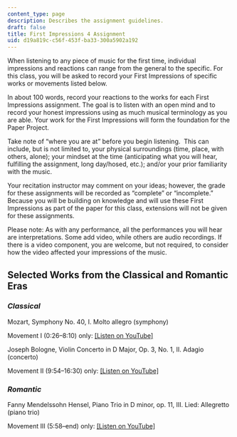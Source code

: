 ```yaml
---
content_type: page
description: Describes the assignment guidelines.
draft: false
title: First Impressions 4 Assignment
uid: d19a819c-c56f-453f-ba33-300a5902a192
---
```

When listening to any piece of music for the first time, individual impressions and reactions can range from the general to the specific. For this class, you will be asked to record your First Impressions of specific works or movements listed below.

In about 100 words, record your reactions to the works for each First Impressions assignment. The goal is to listen with an open mind and to record your honest impressions using as much musical terminology as you are able. Your work for the First Impressions will form the foundation for the Paper Project.

Take note of “where you are at” before you begin listening.  This can include, but is not limited to, your physical surroundings (time, place, with others, alone); your mindset at the time (anticipating what you will hear, fulfilling the assignment, long day/hosed, etc.); and/or your prior familiarity with the music.

Your recitation instructor may comment on your ideas; however, the grade for these assignments will be recorded as “complete” or “incomplete.” Because you will be building on knowledge and will use these First Impressions as part of the paper for this class, extensions will not be given for these assignments.

Please note: As with any performance, all the performances you will hear are interpretations. Some add video, while others are audio recordings. If there is a video component, you are welcome, but not required, to consider how the video affected your impressions of the music.

## Selected Works from the Classical and Romantic Eras

### *Classical*

Mozart, Symphony No. 40, I. Molto allegro (symphony)

Movement I (0:26–8:10) only: [\[Listen on YouTube\]](https://youtu.be/QyQ-POuTNn8?feature=shared&t=26) 

Joseph Bologne, Violin Concerto in D Major, Op. 3, No. 1, II. Adagio (concerto)

Movement II (9:54–16:30) only: [\[Listen on YouTube\]](https://youtu.be/5NE1lwHDTOE?feature=shared&t=594)

### *Romantic*

Fanny Mendelssohn Hensel, Piano Trio in D minor, op. 11, III. Lied: Allegretto (piano trio)

Movement III (5:58–end) only: [\[Listen on YouTube\]](https://youtu.be/TZr-2szy_uY?feature=shared&t=358)